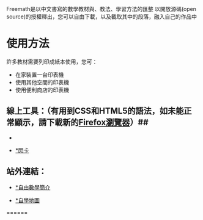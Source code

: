 
Freemath是以中文書寫的數學教材與、教法、學習方法的匯整
以開放源碼(open source)的授權釋出，您可以自由下載，以及截取其中的段落，融入自己的作品中

# 使用方法 #

許多教材需要列印成紙本使用，您可：

- 在家裝置一台印表機
- 使用其他空間的印表機
- 使用便利商店的印表機


## 線上工具：（有用到CSS和HTML5的語法，如未能正常顯示，請下載新的<a href="http://moztw.org/firefox/">Firefox瀏覽器</a>）##

- [GGB線上試用(含星星製造機)]: <http://bestian.github.io/freemath/工具軟體/GGBtester.html>  "Optional Title Here"

- <a href = "http://bestian.github.io/freemath/工具軟體/單機閃卡.html">*閃卡</a>


## 站外連結： ##

- <a href = "http://math.alearn.org.tw/">*自由數學簡介</a></p>
- <a href = "http://map.alearn.org.tw/">*自學地圖</a></p>

======
